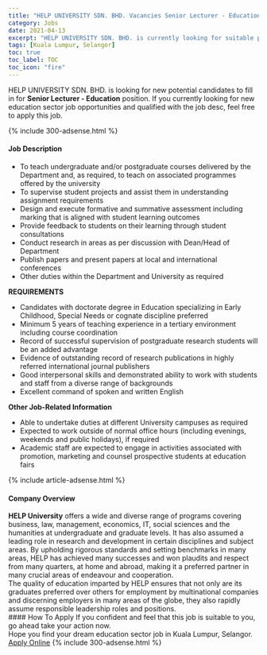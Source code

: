 ```yaml
---
title: "HELP UNIVERSITY SDN. BHD. Vacancies Senior Lecturer - Education" 
category: Jobs 
date: 2021-04-13 
excerpt: "HELP UNIVERSITY SDN. BHD. is currently looking for suitable person to fill in the Senior Lecturer - Education which positioned at Kuala Lumpur, Selangor" 
tags: [Kuala Lumpur, Selangor] 
toc: true 
toc_label: TOC 
toc_icon: "fire" 
--- 
```


<p>HELP UNIVERSITY SDN. BHD. is looking for new potential candidates to fill in for <b>Senior Lecturer - Education</b> position. If you currently looking for new education sector job opportunities and qualified with the job desc, feel free to apply this job.
</p>{% include 300-adsense.html %} 
<div><div><h4>Job Description</h4></div><div><div><span><div><ul><li>To teach undergraduate and/or postgraduate courses delivered by the Department and, as required, to teach on associated programmes offered by the university</li><li>To supervise student projects and assist them in understanding assignment requirements</li><li>Design and execute formative and summative assessment including marking that is aligned with student learning outcomes</li><li>Provide feedback to students on their learning through student consultations</li><li>Conduct research in areas as per discussion with Dean/Head of Department</li><li>Publish papers and present papers at local and international conferences</li><li>Other duties within the Department and University as required</li></ul><div><div><strong>REQUIREMENTS</strong></div><ul><li>Candidates with doctorate degree in Education specializing in Early Childhood, Special Needs or cognate discipline preferred</li><li>Minimum 5 years of teaching experience in a tertiary environment including course coordination</li><li>Record of successful supervision of postgraduate research students will be an added advantage</li><li>Evidence of outstanding record of research publications in highly referred international journal publishers</li><li>Good interpersonal skills and demonstrated ability to work with students and staff from a diverse range of backgrounds</li><li>Excellent command of spoken and written English</li></ul></div><div><strong>Other Job-Related Information</strong></div><ul><li>Able to undertake duties at different University campuses as required</li><li>Expected to work outside of normal office hours (including evenings, weekends and public holidays), if required</li><li>Academic staff are expected to engage in activities associated with promotion, marketing and counsel prospective students at education fairs</li></ul></div></span></div></div></div> 
{% include article-adsense.html %} 
<div><div><h4>Company Overview</h4></div><div><div><span><div><div>
<div>
<strong>HELP University</strong> offers a wide and diverse range of programs covering business, law, management, economics, IT, social sciences and the humanities at undergraduate and graduate levels. It has also assumed a leading role in research and development in certain disciplines and subject areas. By upholding rigorous standards and setting benchmarks in many areas, HELP has achieved many successes and won plaudits and respect from many quarters, at home and abroad, making it a preferred partner in many crucial areas of endeavour and cooperation.</div>
<div>
		The quality of education imparted by HELP ensures that not only are its graduates preferred over others for employment by multinational companies and discerning employers in many areas of the globe, they also rapidly assume responsible leadership roles and positions.</div>
</div></div></span></div></div></div> 
#### How To Apply 
If you confident and feel that this job is suitable to you, go ahead take your action now. <br/> 
Hope you find your dream education sector job in Kuala Lumpur, Selangor. <br/> 
<a href="https://www.jobstreet.com.my/en/job/senior-lecturer-education-4535882?jobId=jobstreet-my-job-4535882" class="btn btn--info" target="_blank" rel="nofollow noopenner">Apply Online</a> 
{% include 300-adsense.html %} 